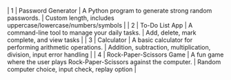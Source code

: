 | 1          | Password Generator         | A Python program to generate strong random passwords.                         | Custom length, includes uppercase/lowercase/numbers/symbols               |
| 2          | To-Do List App            | A command-line tool to manage your daily tasks.                               | Add, delete, mark complete, and view tasks                                 |
| 3          | Calculator                | A basic calculator for performing arithmetic operations.                      | Addition, subtraction, multiplication, division, input error handling      |
| 4          | Rock-Paper-Scissors Game | A fun game where the user plays Rock-Paper-Scissors against the computer.     | Random computer choice, input check, replay option                         |
